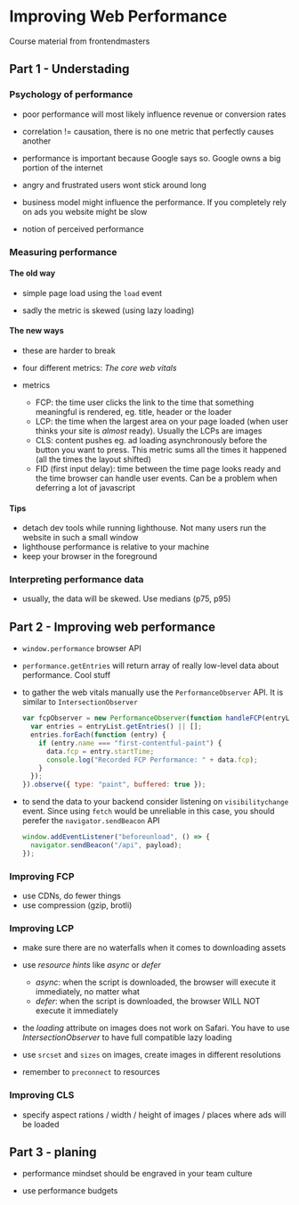 # Improving Web Performance

Course material from frontendmasters

## Part 1 - Understading

### Psychology of performance

- poor performance will most likely influence revenue or conversion rates

- correlation != causation, there is no one metric that perfectly causes another

- performance is important because Google says so. Google owns a big portion of the internet

- angry and frustrated users wont stick around long

- business model might influence the performance. If you completely rely on ads you website might be slow

- notion of perceived performance

### Measuring performance

#### The old way

- simple page load using the `load` event

- sadly the metric is skewed (using lazy loading)

#### The new ways

- these are harder to break

- four different metrics: _The core web vitals_

- metrics

  - FCP: the time user clicks the link to the time that something meaningful is rendered, eg. title, header or the loader
  - LCP: the time when the largest area on your page loaded (when user thinks your site is _almost_ ready). Usually the LCPs are images
  - CLS: content pushes eg. ad loading asynchronously before the button you want to press. This metric sums all the times it happened (all the times the layout shifted)
  - FID (first input delay): time between the time page looks ready and the time browser can handle user events. Can be a problem when deferring a lot of javascript

#### Tips

- detach dev tools while running lighthouse. Not many users run the website in such a small window
- lighthouse performance is relative to your machine
- keep your browser in the foreground

### Interpreting performance data

- usually, the data will be skewed. Use medians (p75, p95)

## Part 2 - Improving web performance

- `window.performance` browser API

- `performance.getEntries` will return array of really low-level data about performance. Cool stuff

- to gather the web vitals manually use the `PerformanceObserver` API. It is similar to `IntersectionObserver`

  ```js
  var fcpObserver = new PerformanceObserver(function handleFCP(entryList) {
    var entries = entryList.getEntries() || [];
    entries.forEach(function (entry) {
      if (entry.name === "first-contentful-paint") {
        data.fcp = entry.startTime;
        console.log("Recorded FCP Performance: " + data.fcp);
      }
    });
  }).observe({ type: "paint", buffered: true });
  ```

- to send the data to your backend consider listening on `visibilitychange` event. Since using `fetch` would be unreliable in this case, you should perefer the `navigator.sendBeacon` API

  ```js
  window.addEventListener("beforeunload", () => {
    navigator.sendBeacon("/api", payload);
  });
  ```

### Improving FCP

- use CDNs, do fewer things
- use compression (gzip, brotli)

### Improving LCP

- make sure there are no waterfalls when it comes to downloading assets

- use _resource hints_ like _async_ or _defer_

  - _async_: when the script is downloaded, the browser will execute it immediately, no matter what
  - _defer_: when the script is downloaded, the browser WILL NOT execute it immediately

- the _loading_ attribute on images does not work on Safari. You have to use _IntersectionObserver_ to have full compatible lazy loading

- use `srcset` and `sizes` on images, create images in different resolutions

- remember to `preconnect` to resources

### Improving CLS

- specify aspect rations / width / height of images / places where ads will be loaded

## Part 3 - planing

- performance mindset should be engraved in your team culture

- use performance budgets
